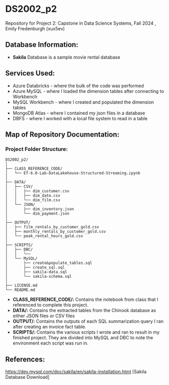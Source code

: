 # DS2002_p2
Repository for Project 2: Capstone in Data Science Systems, Fall 2024
, Emily Fredenburgh (xux5ev)

## Database Information:
- **Sakila** Database is a sample movie rental database

## Services Used:
- Azure Databricks - where the bulk of the code was performed
- Azure MySQL - where I loaded the dimension tables after connecting to Workbench
- MySQL Workbench - where I created and populated the dimension tables
- MongoDB Atlas - where I contained my json files in a database
- DBFS - where I worked with a local file system to read in a table

## Map of Repository Documentation:
### Project Folder Structure:
```
DS2002_p2/
│
├── CLASS_REFERENCE_CODE/
│   └── Ef-6.0-Lab-DataLakehouse-Structured-Streaming.ipynb
│
├── DATA/
│   ├── CSV/
│   │   ├── dim_customer.csv
│   │   ├── dim_date.csv
│   │   └── dim_film.csv
│   └── JSON/
│       ├── dim_inventory.json
│       └── dim_payment.json
│
├── OUTPUT/
│   ├── film_rentals_by_customer_gold.csv
│   ├── monthly_rentals_by_customer_gold.csv
│   └── peak_rental_hours_gold.csv
│
├── SCRIPTS/
│   ├── DBC/
│   │   └── 
│   └── MySQL/
│       ├── create&populate_tables.sql
│       ├── create_sql.sql
│       ├── sakila-data.sql
│       └── sakila-schema.sql
│  
├── LICENSE.md
└── README.md
```

- **CLASS_REFERENCE_CODE/:** Contains the notebook from class that I referenced to complete this project.
- **DATA/:** Contains the extracted tables from the Chinook database as either JSON files or CSV files
- **OUTPUT/:** Contains the outputs of each SQL summarization query I ran after creating an invoice fact table.
- **SCRIPTS/:** Contains the various scripts I wrote and ran to result in my finished project. They are divided into MySQL and DBC to note the environment each script was run in.

## References:
https://dev.mysql.com/doc/sakila/en/sakila-installation.html [Sakila Database Download]

